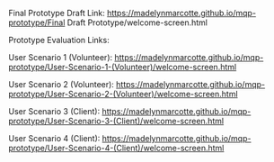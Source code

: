 Final Prototype Draft Link:
https://madelynmarcotte.github.io/mqp-prototype/Final Draft Prototype/welcome-screen.html

Prototype Evaluation Links:

User Scenario 1 (Volunteer): https://madelynmarcotte.github.io/mqp-prototype/User-Scenario-1-(Volunteer)/welcome-screen.html

User Scenario 2 (Volunteer): https://madelynmarcotte.github.io/mqp-prototype/User-Scenario-2-(Volunteer)/welcome-screen.html

User Scenario 3 (Client): https://madelynmarcotte.github.io/mqp-prototype/User-Scenario-3-(Client)/welcome-screen.html

User Scenario 4 (Client): https://madelynmarcotte.github.io/mqp-prototype/User-Scenario-4-(Client)/welcome-screen.html
